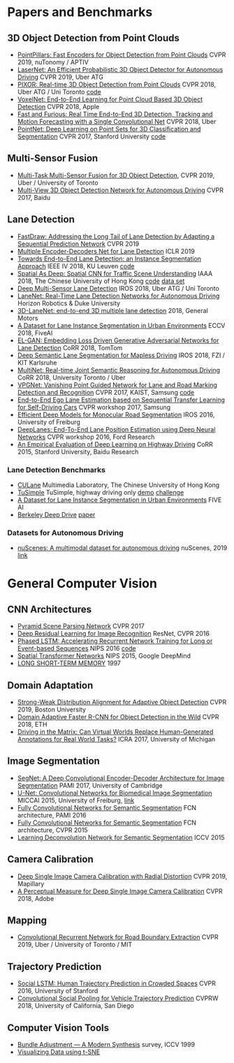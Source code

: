 # Papers and Benchmarks

## 3D Object Detection from Point Clouds

- [PointPillars: Fast Encoders for Object Detection from Point Clouds](https://arxiv.org/abs/1812.05784) CVPR 2019, nuTonomy / APTIV
- [LaserNet: An Efficient Probabilistic 3D Object Detector for Autonomous Driving](https://arxiv.org/abs/1903.08701) CVPR 2019, Uber ATG
- [PIXOR: Real-time 3D Object Detection from Point Clouds](https://arxiv.org/abs/1902.06326) CVPR 2018, Uber ATG / Uni Toronto [code](https://github.com/nutonomy/second.pytorch)
- [VoxelNet: End-to-End Learning for Point Cloud Based 3D Object Detection](https://arxiv.org/abs/1711.06396) CVPR 2018, Apple
- [Fast and Furious: Real Time End-to-End 3D Detection, Tracking and Motion Forecasting with a Single Convolutional Net](https://eng.uber.com/research/fast-and-furious-real-time-end-to-end-3d-detection-tracking-and-motion-forecasting-with-a-single-convolutional-net/) CVPR 2018, Uber
- [PointNet: Deep Learning on Point Sets for 3D Classification and Segmentation](https://arxiv.org/abs/1612.00593) CVPR 2017, Stanford University [code](https://github.com/charlesq34/pointnet)

## Multi-Sensor Fusion

- [Multi-Task Multi-Sensor Fusion for 3D Object Detection](https://eng.uber.com/research/multi-task-multi-sensor-fusion-for-3d-object-detection/), CVPR 2019, Uber / University of Toronto
- [Multi-View 3D Object Detection Network for Autonomous Driving](https://arxiv.org/abs/1611.07759) CVPR 2017, Baidu

## Lane Detection

- [FastDraw: Addressing the Long Tail of Lane Detection by Adapting a Sequential Prediction Network](https://arxiv.org/abs/1905.04354) CVPR 2019
- [Multiple Encoder-Decoders Net for Lane Detection](https://openreview.net/forum?id=SJgiNo0cKX) ICLR 2019
- [Towards End-to-End Lane Detection: an Instance Segmentation Approach](https://arxiv.org/abs/1802.05591) IEEE IV 2018, KU Leuven [code](https://github.com/MaybeShewill-CV/lanenet-lane-detection)
- [Spatial As Deep: Spatial CNN for Traffic Scene Understanding](https://arxiv.org/abs/1712.06080) IAAA 2018, The Chinese University of Hong Kong [code](https://github.com/XingangPan/SCNN) [data set](https://xingangpan.github.io/projects/CULane.html)
- [Deep Multi-Sensor Lane Detection](https://arxiv.org/abs/1905.01555) IROS 2018, Uber ATG / Uni Toronto
- [LaneNet: Real-Time Lane Detection Networks for Autonomous Driving](https://arxiv.org/abs/1807.01726) Horizon Robotics & Duke University
- [3D-LaneNet: end-to-end 3D multiple lane detection](https://arxiv.org/abs/1811.10203v2) 2018, General Motors
- [A Dataset for Lane Instance Segmentation in Urban Environments](https://arxiv.org/abs/1807.01347) ECCV 2018, FiveAI
- [EL-GAN: Embedding Loss Driven Generative Adversarial Networks for Lane Detection](https://arxiv.org/abs/1806.05525) CoRR 2018, TomTom
- [Deep Semantic Lane Segmentation for Mapless Driving](https://www.mrt.kit.edu/z/publ/download/2018/Meyer2018SemanticLanes.pdf) IROS 2018, FZI / KIT Karlsruhe
- [MultiNet: Real-time Joint Semantic Reasoning for Autonomous Driving](https://arxiv.org/pdf/1612.07695.pdf) CoRR 2018, University Toronto / Uber
- [VPGNet: Vanishing Point Guided Network for Lane and Road Marking Detection and Recognition](https://arxiv.org/abs/1710.06288) CVPR 2017, KAIST, Samsung [code](https://github.com/SeokjuLee/VPGNet)
- [End-to-End Ego Lane Estimation based on Sequential Transfer Learning for Self-Driving Cars](http://openaccess.thecvf.com/content_cvpr_2017_workshops/w13/papers/Kim_End-To-End_Ego_Lane_CVPR_2017_paper.pdf) CVPR workshop 2017, Samsung
- [Efficient Deep Models for Monocular Road Segmentation](https://lmb.informatik.uni-freiburg.de/Publications/2016/OB16b/oliveira16iros.pdf) IROS 2016, University of Freiburg
- [DeepLanes: End-To-End Lane Position Estimation using Deep Neural Networks](https://www.cv-foundation.org/openaccess/content_cvpr_2016_workshops/w3/papers/Gurghian_DeepLanes_End-To-End_Lane_CVPR_2016_paper.pdf) CVPR workshop 2016, Ford Research
- [An Empirical Evaluation of Deep Learning on Highway Driving](https://arxiv.org/abs/1504.01716) CoRR 2015, Stanford University, Baidu Research

### Lane Detection Benchmarks

- [CULane](https://xingangpan.github.io/projects/CULane.html) Multimedia Laboratory, The Chinese University of Hong Kong
- [TuSimple](https://github.com/TuSimple/tusimple-benchmark/wiki) TuSimple, highway driving only [demo](https://github.com/TuSimple/tusimple-benchmark/blob/master/example/lane_demo.ipynb) [challenge](https://github.com/TuSimple/tusimple-benchmark/blob/master/doc/lane_detection/readme.md)
- [A Dataset for Lane Instance Segmentation in Urban Environments](https://five.ai/datasets) FIVE AI
- [Berkeley Deep Drive](https://bdd-data.berkeley.edu/) [paper](https://arxiv.org/abs/1805.04687)

### Datasets for Autonomous Driving

- [nuScenes: A multimodal dataset for autonomous driving](https://arxiv.org/abs/1903.11027) nuScenes, 2019 [link](https://www.nuscenes.org/)

# General Computer Vision

## CNN Architectures

- [Pyramid Scene Parsing Network](https://arxiv.org/abs/1612.01105) CVPR 2017
- [Deep Residual Learning for Image Recognition](https://arxiv.org/abs/1512.03385) ResNet, CVPR 2016
- [Phased LSTM: Accelerating Recurrent Network Training for Long or Event-based Sequences](https://arxiv.org/abs/1610.09513) NIPS 2016 [code](https://github.com/dannyneil/public_plstm)
- [Spatial Transformer Networks](https://arxiv.org/abs/1506.02025) NIPS 2015, Google DeepMind
- [LONG SHORT-TERM MEMORY](https://www.bioinf.jku.at/publications/older/2604.pdf) 1997

## Domain Adaptation

- [Strong-Weak Distribution Alignment for Adaptive Object Detection](https://arxiv.org/abs/1812.04798) CVPR 2019, Boston University
- [Domain Adaptive Faster R-CNN for Object Detection in the Wild](https://arxiv.org/abs/1803.03243) CVPR 2018, ETH
- [Driving in the Matrix: Can Virtual Worlds Replace Human-Generated Annotations for Real World Tasks?](https://arxiv.org/abs/1610.01983) ICRA 2017, University of Michigan

## Image Segmentation

- [SegNet: A Deep Convolutional Encoder-Decoder Architecture for Image Segmentation](https://arxiv.org/abs/1511.00561) PAMI 2017, University of Cambridge
- [U-Net: Convolutional Networks for Biomedical Image Segmentation](https://arxiv.org/abs/1505.04597) MICCAI 2015, University of Freiburg, [link](https://lmb.informatik.uni-freiburg.de/people/ronneber/u-net/)
- [Fully Convolutional Networks for Semantic Segmentation](https://arxiv.org/pdf/1605.06211.pdf) FCN architecture, PAMI 2016
- [Fully Convolutional Networks for Semantic Segmentation](https://arxiv.org/abs/1411.4038) FCN architecture, CVPR 2015
- [Learning Deconvolution Network for Semantic Segmentation](https://arxiv.org/abs/1505.04366) ICCV 2015

## Camera Calibration

- [Deep Single Image Camera Calibration with Radial Distortion](https://research.mapillary.com/publication/cvpr19d/) CVPR 2019, Mapillary
- [A Perceptual Measure for Deep Single Image Camera Calibration](http://vision.gel.ulaval.ca/~jflalonde/projects/deepCalib/index.html) CVPR 2018, Adobe

## Mapping

- [Convolutional Recurrent Network for Road Boundary Extraction](https://eng.uber.com/research/convolutional-recurrent-network-for-road-boundary-extraction/) CVPR 2019, Uber / University of Toronto / MIT

## Trajectory Prediction

- [Social LSTM: Human Trajectory Prediction in Crowded Spaces](http://openaccess.thecvf.com/content_cvpr_2016/html/Alahi_Social_LSTM_Human_CVPR_2016_paper.html) CVPR 2016, University of Stanford
- [Convolutional Social Pooling for Vehicle Trajectory Prediction](https://arxiv.org/abs/1805.06771) CVPRW 2018, University of California, San Diego

## Computer Vision Tools

- [Bundle Adjustment — A Modern Synthesis](http://www.cs.jhu.edu/~misha/ReadingSeminar/Papers/Triggs00.pdf) survey, ICCV 1999
- [Visualizing Data using t-SNE](http://www.jmlr.org/papers/v9/vandermaaten08a.html)
